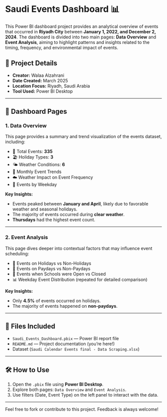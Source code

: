 # Saudi Events Dashboard 📊

This Power BI dashboard project provides an analytical overview of events that occurred in **Riyadh City** between **January 1, 2022, and December 2, 2024**. The dashboard is divided into two main pages: **Data Overview** and **Event Analysis**, aiming to highlight patterns and insights related to the timing, frequency, and environmental impact of events.

## 📁 Project Details

- **Creator:** Walaa Alzahrani  
- **Date Created:** March 2025  
- **Location Focus:** Riyadh, Saudi Arabia  
- **Tool Used:** Power BI Desktop  

---

## 📌 Dashboard Pages

### 1. Data Overview
This page provides a summary and trend visualization of the events dataset, including:

- 🔢 Total Events: **335**
- 🏖️ Holiday Types: **3**
- 🌤️ Weather Conditions: **6**
- 📆 Monthly Event Trends
- ☁️ Weather Impact on Event Frequency
- 📅 Events by Weekday

**Key Insights:**
- Events peaked between **January and April**, likely due to favorable weather and seasonal holidays.
- The majority of events occurred during **clear weather**.
- **Thursdays** had the highest event count.

---

### 2. Event Analysis
This page dives deeper into contextual factors that may influence event scheduling:

- 🎉 Events on Holidays vs Non-Holidays
- 💸 Events on Paydays vs Non-Paydays
- 🏫 Events when Schools were Open vs Closed
- 📊 Weekday Event Distribution (repeated for detailed comparison)

**Key Insights:**
- Only **4.5%** of events occurred on holidays.
- The majority of events happened on **non-paydays**.

---

## 📂 Files Included

- `Saudi_Events_Dashboard.pbix` — Power BI report file  
- `README.md` — Project documentation (you’re here!)  
- Dataset (`Saudi Calendar Events final - Data Scraping.xlsx`) 

---

## 🛠 How to Use

1. Open the `.pbix` file using **Power BI Desktop**.
2. Explore both pages: `Data Overview` and `Event Analysis`.
3. Use filters (Date, Event Type) on the left panel to interact with the data.

---

Feel free to fork or contribute to this project. Feedback is always welcome!

